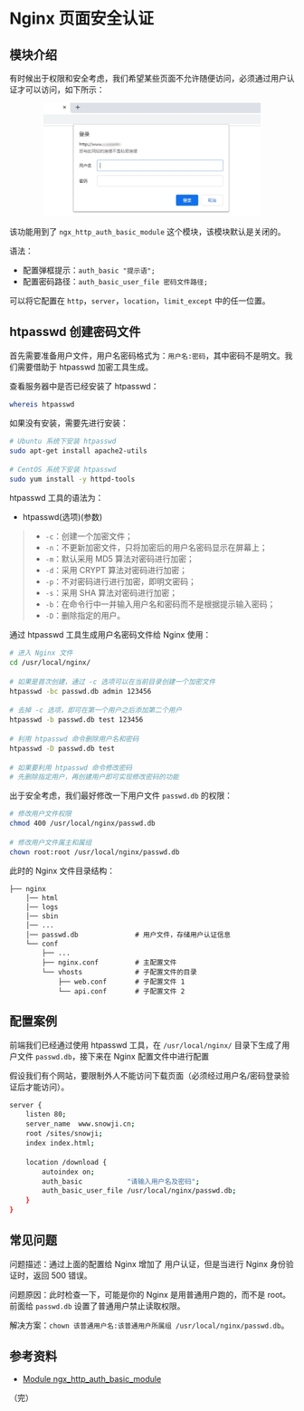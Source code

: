 # Nginx 页面安全认证

## 模块介绍

有时候出于权限和安全考虑，我们希望某些页面不允许随便访问，必须通过用户认证才可以访问，如下所示：

<div style="text-align: center;">
  <img src="./images/nginx-http-auth-basic.png" height="200" alt="Nginx Http Auth Basic">
</div>


该功能用到了 `ngx_http_auth_basic_module` 这个模块，该模块默认是关闭的。

语法：

* 配置弹框提示：`auth_basic "提示语";`
* 配置密码路径：`auth_basic_user_file 密码文件路径;`

可以将它配置在 `http`，`server`，`location`，`limit_except` 中的任一位置。

## htpasswd 创建密码文件

首先需要准备用户文件，用户名密码格式为：`用户名:密码`，其中密码不是明文。我们需要借助于 htpasswd 加密工具生成。

查看服务器中是否已经安装了 htpasswd：

```bash
whereis htpasswd
```

如果没有安装，需要先进行安装：

```bash
# Ubuntu 系统下安装 htpasswd
sudo apt-get install apache2-utils

# CentOS 系统下安装 htpasswd
sudo yum install -y httpd-tools
```

htpasswd 工具的语法为：

* htpasswd(选项)(参数)

> * `-c`：创建一个加密文件；
> * `-n`：不更新加密文件，只将加密后的用户名密码显示在屏幕上；
> * `-m`：默认采用 MD5 算法对密码进行加密；
> * `-d`：采用 CRYPT 算法对密码进行加密；
> * `-p`：不对密码进行进行加密，即明文密码；
> * `-s`：采用 SHA 算法对密码进行加密；
> * `-b`：在命令行中一并输入用户名和密码而不是根据提示输入密码；
> * `-D`：删除指定的用户。


通过 htpasswd 工具生成用户名密码文件给 Nginx 使用：

```bash
# 进入 Nginx 文件
cd /usr/local/nginx/

# 如果是首次创建，通过 -c 选项可以在当前目录创建一个加密文件
htpasswd -bc passwd.db admin 123456

# 去掉 -c 选项，即可在第一个用户之后添加第二个用户
htpasswd -b passwd.db test 123456

# 利用 htpasswd 命令删除用户名和密码
htpasswd -D passwd.db test

# 如果要利用 htpasswd 命令修改密码
# 先删除指定用户，再创建用户即可实现修改密码的功能
```

出于安全考虑，我们最好修改一下用户文件 `passwd.db` 的权限：

```bash
# 修改用户文件权限 
chmod 400 /usr/local/nginx/passwd.db

# 修改用户文件属主和属组
chown root:root /usr/local/nginx/passwd.db
```

此时的 Nginx 文件目录结构：

```
├── nginx
    │── html
    │── logs
    │── sbin
    │── ...
    │── passwd.db              # 用户文件，存储用户认证信息
    └── conf
        ├── ...
        ├── nginx.conf         # 主配置文件
        └── vhosts             # 子配置文件的目录
            ├── web.conf       # 子配置文件 1
            └── api.conf       # 子配置文件 2
```

## 配置案例

前端我们已经通过使用 htpasswd 工具，在 `/usr/local/nginx/` 目录下生成了用户文件 `passwd.db`，接下来在 Nginx 配置文件中进行配置

假设我们有个网站，要限制外人不能访问下载页面（必须经过用户名/密码登录验证后才能访问）。

```bash {9,10}
server {
    listen 80;
    server_name  www.snowji.cn;
    root /sites/snowji;
    index index.html;

    location /download {
        autoindex on;
        auth_basic           "请输入用户名及密码";
        auth_basic_user_file /usr/local/nginx/passwd.db;
    }
}
```

## 常见问题

问题描述：通过上面的配置给 Nginx 增加了 用户认证，但是当进行 Nginx 身份验证时，返回 500 错误。

问题原因：此时检查一下，可能是你的 Nginx 是用普通用户跑的，而不是 root。前面给 `passwd.db` 设置了普通用户禁止读取权限。

解决方案：`chown 该普通用户名:该普通用户所属组 /usr/local/nginx/passwd.db`。

## 参考资料

* [Module ngx_http_auth_basic_module](https://nginx.org/en/docs/http/ngx_http_auth_basic_module.html "Module ngx_http_auth_basic_module")

（完）
